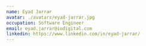 ```yaml
---
name: Eyad Jarrar
avatar: ./avatars/eyad-jarrar.jpg
occupation: Software Engineer
email: eyad.jarrar@iodigital.com
linkedin: https://www.linkedin.com/in/eyad-jarrar/
---
```

